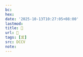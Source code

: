 ```yaml
---
bc:
hex:
date: '2025-10-13T10:27:05+08:00'
lastmod:
title: 􂿄
url: 􂿄
tags: [犮]
src: DCCV
note:
---
```

